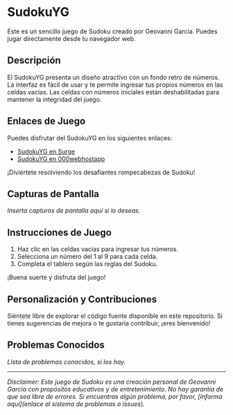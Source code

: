 # SudokuYG

Este es un sencillo juego de Sudoku creado por Geovanni Garcia. Puedes jugar directamente desde tu navegador web.

## Descripción

El SudokuYG presenta un diseño atractivo con un fondo retro de números. La interfaz es fácil de usar y te permite ingresar tus propios números en las celdas vacías. Las celdas con números iniciales están deshabilitadas para mantener la integridad del juego.

## Enlaces de Juego

Puedes disfrutar del SudokuYG en los siguientes enlaces:

- [SudokuYG en Surge](https://geovanni-sudoku.surge.sh/)
- [SudokuYG en 000webhostapp](https://ygeovanni.000webhostapp.com/app/sudoku/index.html)

¡Diviértete resolviendo los desafiantes rompecabezas de Sudoku!

## Capturas de Pantalla

_Inserta capturas de pantalla aquí si lo deseas._

## Instrucciones de Juego

1. Haz clic en las celdas vacías para ingresar tus números.
2. Selecciona un número del 1 al 9 para cada celda.
3. Completa el tablero según las reglas del Sudoku.

¡Buena suerte y disfruta del juego!

## Personalización y Contribuciones

Siéntete libre de explorar el código fuente disponible en este repositorio. Si tienes sugerencias de mejora o te gustaría contribuir, ¡eres bienvenido!

## Problemas Conocidos

_Lista de problemas conocidos, si los hay._

---

_Disclaimer: Este juego de Sudoku es una creación personal de Geovanni Garcia con propósitos educativos y de entretenimiento. No hay garantía de que sea libre de errores. Si encuentras algún problema, por favor, [informa aquí](enlace al sistema de problemas o issues)._
